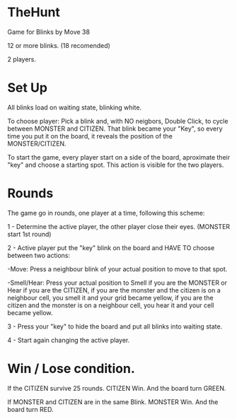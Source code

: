 # TheHunt

Game for Blinks by Move 38

12 or more blinks. (18 recomended)

2 players.

# Set Up

All blinks load on waiting state, blinking white.

To choose player: Pick a blink and, with NO neigbors, Double Click, to cycle between MONSTER and CITIZEN.
That blink became your "Key", so every time you put it on the board, it reveals the position of the MONSTER/CITIZEN.

To start the game, every player start on a side of the board, aproximate their "key" and choose a starting spot. This action is visible for the two players.

# Rounds

The game go in rounds, one player at a time, following this scheme:

1 - Determine the active player, the other player close their eyes. (MONSTER start 1st round)

2 - Active player put the "key" blink on the board and HAVE TO choose between two actions:

   -Move: Press a neighbour blink of your actual position to move to that spot.
      
   -Smell/Hear: Press your actual position to Smell if you are the MONSTER or Hear if you are the CITIZEN, if you are the monster and the citizen is on a neighbour cell, you smell it and your grid became yellow, if you are the citizen and the monster is on a neighbour cell, you hear it and your cell became yellow.
      
3 - Press your "key" to hide the board and put all blinks into waiting state.

4 - Start again changing the active player.

# Win / Lose condition.

If the CITIZEN survive 25 rounds. CITIZEN Win. And the board turn GREEN.

If MONSTER and CITIZEN are in the same Blink. MONSTER Win. And the board turn RED.
